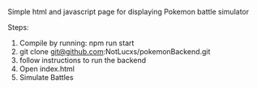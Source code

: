 Simple html and javascript page for displaying Pokemon battle simulator

Steps:
1. Compile by running: npm run start
2. git clone git@github.com:NotLucxs/pokemonBackend.git
3. follow instructions to run the backend
4. Open index.html
5. Simulate Battles
